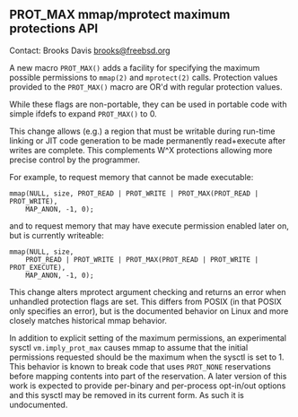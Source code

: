 ## PROT\_MAX mmap/mprotect maximum protections API ##

Contact: Brooks Davis <brooks@freebsd.org>

A new macro `PROT_MAX()` adds a facility for specifying the maximum possible
permissions to `mmap(2)` and `mprotect(2)` calls.  Protection values provided
to the `PROT_MAX()` macro are OR'd with regular protection values.

While these flags are non-portable, they can be used in portable code with
simple ifdefs to expand `PROT_MAX()` to 0.

This change allows (e.g.) a region that must be writable during run-time
linking or JIT code generation to be made permanently read+execute after
writes are complete.  This complements W^X protections allowing more precise
control by the programmer.


For example, to request memory that cannot be made executable:
```
mmap(NULL, size, PROT_READ | PROT_WRITE | PROT_MAX(PROT_READ | PROT_WRITE),
    MAP_ANON, -1, 0);
```

and to request memory that may have execute permission enabled later on, but
is currently writeable:

```
mmap(NULL, size,
    PROT_READ | PROT_WRITE | PROT_MAX(PROT_READ | PROT_WRITE | PROT_EXECUTE),
    MAP_ANON, -1, 0);
```

This change alters mprotect argument checking and returns an error when
unhandled protection flags are set.  This differs from POSIX (in that POSIX
only specifies an error), but is the documented behavior on Linux and more
closely matches historical mmap behavior.

In addition to explicit setting of the maximum permissions, an experimental
sysctl `vm.imply_prot_max` causes mmap to assume that the initial permissions
requested should be the maximum when the sysctl is set to 1.  This behavior is
known to break code that uses `PROT_NONE` reservations before mapping contents
into part of the reservation.  A later version of this work is expected to
provide per-binary and per-process opt-in/out options and this sysctl may be
removed in its current form.  As such it is undocumented.
